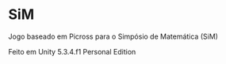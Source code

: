 # SiM
Jogo baseado em Picross para o Simpósio de Matemática (SiM)

Feito em Unity 5.3.4.f1 Personal Edition

